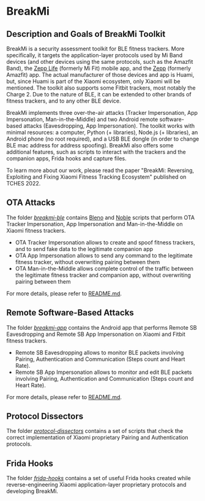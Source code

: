 # BreakMi

## Description and Goals of BreakMi Toolkit

BreakMi is a security assessment toolkit for BLE fitness trackers. More specifically, it targets the application-layer protocols used by Mi Band devices (and other devices using the same protocols, such as the Amazfit Band), the [Zepp Life](https://play.google.com/store/apps/details?id=com.xiaomi.hm.health) (formerly Mi Fit) mobile app, and the [Zepp](https://play.google.com/store/apps/details?id=com.huami.watch.hmwatchmanager) (formerly Amazfit) app. The actual manufacturer of those devices and app is Huami, but, since Huami is part of the Xiaomi ecosystem, only Xiaomi will be mentioned. The toolkit also supports some Fitbit trackers, most notably the Charge 2. Due to the nature of BLE, it can be extended to other brands of fitness trackers, and to any other BLE device.

BreakMi implements three over-the-air attacks (Tracker Impersonation, App Impersonation, Man-in-the-Middle) and two Android remote software-based attacks (Eavesdropping, App Impersonation). The toolkit works with minimal resources: a computer, Python (+ libraries), Node.js (+ libraries), an Android phone (no root required), and a USB BLE dongle (in order to change BLE mac address for address spoofing). BreakMi also offers some additional features, such as scripts to interact with the trackers and the companion apps, Frida hooks and capture files.

To learn more about our work, please read the paper "BreakMi: Reversing, Exploiting and Fixing Xiaomi Fitness Tracking Ecosystem" published on TCHES 2022.

## OTA Attacks

The folder [*breakmi-ble*](https://github.com/Skiti/BreakMi/blob/main/breakmi-ble) contains [Bleno](https://github.com/noble/bleno) and [Noble](https://github.com/noble/noble) scripts that perform OTA Tracker Impersonation, App Impersonation and Man-in-the-Middle on Xiaomi fitness trackers.

* OTA Tracker Impersonation allows to create and spoof fitness trackers, and to send fake data to the legitimate companion app
* OTA App Impersonation allows to send any command to the legitimate fitness tracker, without overwriting pairing between them
* OTA Man-in-the-Middle allows complete control of the traffic between the legitimate fitness tracker and companion app, without overwriting pairing between them

For more details, please refer to [README.md](https://github.com/Skiti/BreakMi/blob/main/breakmi-ble/README.md).

## Remote Software-Based Attacks

The folder [*breakmi-app*](https://github.com/Skiti/BreakMi/blob/main/breakmi-app) contains the Android app that performs Remote SB Eavesdropping and Remote SB App Impersonation on Xiaomi and Fitbit fitness trackers.

* Remote SB Eavesdropping allows to monitor BLE packets involving Pairing, Authentication and Communication (Steps count and Heart Rate).
* Remote SB App Impersonation allows to monitor and edit BLE packets involving Pairing, Authentication and Communication (Steps count and Heart Rate).

For more details, please refer to [README.md](https://github.com/Skiti/BreakMi/blob/main/breakmi-app/README.md).

## Protocol Dissectors

The folder [*protocol-dissectors*](https://github.com/Skiti/BreakMi/blob/main/protocol-dissectors) contains a set of scripts that check the correct implementation of Xiaomi proprietary Pairing and Authentication protocols.

## Frida Hooks

The folder [*frida-hooks*](https://github.com/Skiti/BreakMi/blob/main/frida-hooks) contains a set of useful Frida hooks created while reverse-engineering Xiaomi application-layer proprietary protocols and developing BreakMi.
